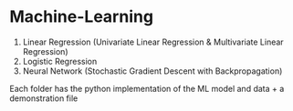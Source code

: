 # Machine-Learning
1. Linear Regression (Univariate Linear Regression & Multivariate Linear Regression)
2. Logistic Regression 
3. Neural Network (Stochastic Gradient Descent with Backpropagation)

Each folder has the python implementation of the ML model and data + a demonstration file
